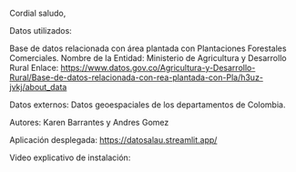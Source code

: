 Cordial saludo,

Datos utilizados:

Base de datos relacionada con área plantada con Plantaciones Forestales Comerciales.
Nombre de la Entidad:	Ministerio de Agricultura y Desarrollo Rural
Enlace:
https://www.datos.gov.co/Agricultura-y-Desarrollo-Rural/Base-de-datos-relacionada-con-rea-plantada-con-Pla/h3uz-jvkj/about_data

Datos externos: Datos geoespaciales de los departamentos de Colombia.

Autores:
Karen Barrantes y Andres Gomez

Aplicación desplegada:
https://datosalau.streamlit.app/


Video explicativo de instalación:


